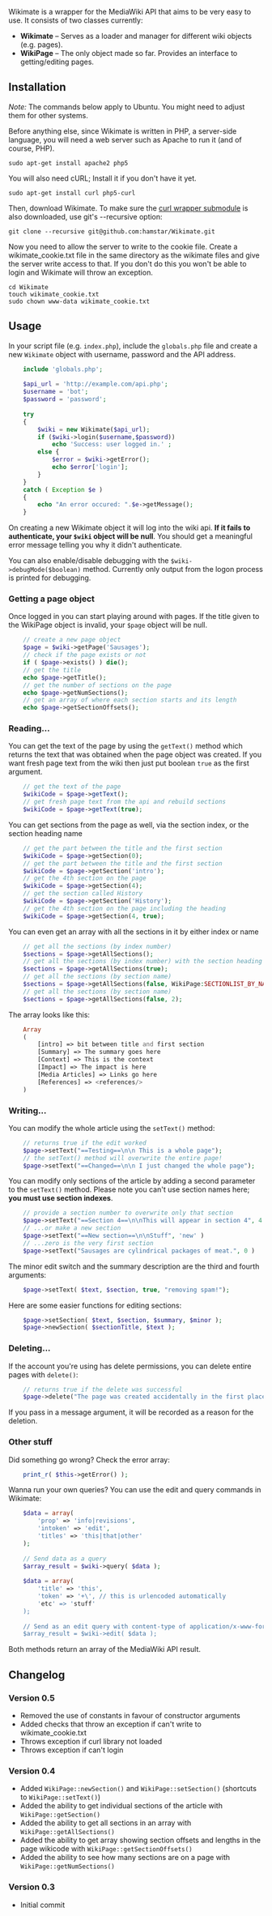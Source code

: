 Wikimate is a wrapper for the MediaWiki API that aims to be very easy to use.
It consists of two classes currently:

* **Wikimate** – Serves as a loader and manager for different wiki objects (e.g. pages).
* **WikiPage** – The only object made so far. Provides an interface to getting/editing pages.

## Installation

*Note:* The commands below apply to Ubuntu. You might need to adjust them for other systems.

Before anything else, since Wikimate is written in PHP, a server-side language,
you will need a web server such as Apache to run it (and of course, PHP).

    sudo apt-get install apache2 php5

You will also need cURL; Install it if you don't have it yet.

    sudo apt-get install curl php5-curl

Then, download Wikimate.
To make sure the [curl wrapper submodule](http://github.com/shuber/curl)
is also downloaded, use git's --recursive option:

    git clone --recursive git@github.com:hamstar/Wikimate.git

Now you need to allow the server to write to the cookie file.
Create a wikimate_cookie.txt file in the same directory as the wikimate files
and give the server write access to that.
If you don't do this you won't be able to login and Wikimate will throw an exception.

    cd Wikimate
    touch wikimate_cookie.txt
    sudo chown www-data wikimate_cookie.txt


## Usage

In your script file (e.g. `index.php`), include the `globals.php` file
and create a new `Wikimate` object with username, password and the API address.

```php
	include 'globals.php';
	
	$api_url = 'http://example.com/api.php';
	$username = 'bot';
	$password = 'password';
	
	try
	{
		$wiki = new Wikimate($api_url);
		if ($wiki->login($username,$password))
			echo 'Success: user logged in.' ;
		else {
			$error = $wiki->getError();
			echo $error['login'];
		}
	}
	catch ( Exception $e )
	{
		echo "An error occured: ".$e->getMessage();
	}
```

On creating a new Wikimate object it will log into the wiki api.
**If it fails to authenticate, your `$wiki` object will be null**.
You should get a meaningful error message telling you why it didn't authenticate.

You can also enable/disable debugging with the `$wiki->debugMode($boolean)` method.
Currently only output from the logon process is printed for debugging.

### Getting a page object

Once logged in you can start playing around with pages.
If the title given to the WikiPage object is invalid, your `$page` object will be null.

```php
	// create a new page object
	$page = $wiki->getPage('Sausages');
	// check if the page exists or not
	if ( $page->exists() ) die();
	// get the title
	echo $page->getTitle();
	// get the number of sections on the page
	echo $page->getNumSections();
	// get an array of where each section starts and its length
	echo $page->getSectionOffsets();
```

### Reading...

You can get the text of the page by using the `getText()` method
which returns the text that was obtained when the page object was created.
If you want fresh page text from the wiki
then just put boolean `true` as the first argument.

```php
	// get the text of the page
	$wikiCode = $page->getText();
	// get fresh page text from the api and rebuild sections
	$wikiCode = $page->getText(true);
```

You can get sections from the page as well, via the section index, or the section heading name

```php
	// get the part between the title and the first section
	$wikiCode = $page->getSection(0);
	// get the part between the title and the first section
	$wikiCode = $page->getSection('intro');
	// get the 4th section on the page
	$wikiCode = $page->getSection(4);
	// get the section called History
	$wikiCode = $page->getSection('History');
	// get the 4th section on the page including the heading
	$wikiCode = $page->getSection(4, true);
```

You can even get an array with all the sections in it by either index or name

```php
	// get all the sections (by index number)
	$sections = $page->getAllSections();
	// get all the sections (by index number) with the section heading names
	$sections = $page->getAllSections(true);
	// get all the sections (by section name)
	$sections = $page->getAllSections(false, WikiPage:SECTIONLIST_BY_NAME);
	// get all the sections (by section name)
	$sections = $page->getAllSections(false, 2);
```

The array looks like this:

```php
	Array
	(
		[intro] => bit between title and first section
		[Summary] => The summary goes here
		[Context] => This is the context
		[Impact] => The impact is here
		[Media Articles] => Links go here
		[References] => <references/>
	)
```

### Writing...

You can modify the whole article using the `setText()` method:

```php
	// returns true if the edit worked
	$page->setText("==Testing==\n\n This is a whole page");
	// the setText() method will overwrite the entire page!
	$page->setText("==Changed==\n\n I just changed the whole page");
```

You can modify only sections of the article
by adding a second parameter to the `setText()` method.
Please note you can't use section names here; **you must use section indexes**.

```php
	// provide a section number to overwrite only that section
	$page->setText("==Section 4==\n\nThis will appear in section 4", 4 );
	// ...or make a new section
	$page->setText("==New section==\n\nStuff", 'new' )
	// ...zero is the very first section
	$page->setText("Sausages are cylindrical packages of meat.", 0 )
```

The minor edit switch and the summary description are the third and fourth arguments:

```php
	$page->setText( $text, $section, true, "removing spam!");
```

Here are some easier functions for editing sections:

```php
	$page->setSection( $text, $section, $summary, $minor );
	$page->newSection( $sectionTitle, $text );
```

### Deleting...

If the account you're using has delete permissions,
you can delete entire pages with `delete()`:

```php
	// returns true if the delete was successful
	$page->delete("The page was created accidentally in the first place.");
```

If you pass in a message argument, it will be recorded as a reason for the deletion.

### Other stuff

Did something go wrong?  Check the error array:

```php
	print_r( $this->getError() );
```

Wanna run your own queries?
You can use the edit and query commands in Wikimate:

```php
	$data = array(
		'prop' => 'info|revisions',
		'intoken' => 'edit',
		'titles' => 'this|that|other'
	);
	
	// Send data as a query
	$array_result = $wiki->query( $data );
	
	$data = array(
		'title' => 'this',
		'token' => '+\', // this is urlencoded automatically
		'etc' => 'stuff'
	);
	
	// Send as an edit query with content-type of application/x-www-form-urlencoded
	$array_result = $wiki->edit( $data );
```

Both methods return an array of the MediaWiki API result.

## Changelog

### Version 0.5

* Removed the use of constants in favour of constructor arguments
* Added checks that throw an exception if can't write to wikimate_cookie.txt
* Throws exception if curl library not loaded
* Throws exception if can't login

### Version 0.4

* Added `WikiPage::newSection()` and `WikiPage::setSection()` (shortcuts to `WikiPage::setText()`)
* Added the ability to get individual sections of the article with `WikiPage::getSection()`
* Added the ability to get all sections in an array with `WikiPage::getAllSections()`
* Added the ability to get array showing section offsets and lengths in the page wikicode with `WikiPage::getSectionOffsets()`
* Added the ability to see how many sections are on a page with `WikiPage::getNumSections()`

### Version 0.3

* Initial commit
